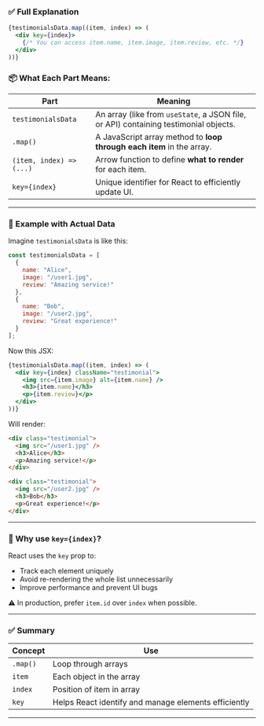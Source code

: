 ### ✅ Full Explanation

```jsx
{testimonialsData.map((item, index) => (
  <div key={index}>
    {/* You can access item.name, item.image, item.review, etc. */}
  </div>
))}
```

### 📦 What Each Part Means:

| Part                     | Meaning                                                                              |
| ------------------------ | ------------------------------------------------------------------------------------ |
| `testimonialsData`       | An array (like from `useState`, a JSON file, or API) containing testimonial objects. |
| `.map()`                 | A JavaScript array method to **loop through each item** in the array.                |
| `(item, index) => (...)` | Arrow function to define **what to render** for each item.                           |
| `key={index}`            | Unique identifier for React to efficiently update UI.                                |

---

### 🧠 Example with Actual Data

Imagine `testimonialsData` is like this:

```js
const testimonialsData = [
  {
    name: "Alice",
    image: "/user1.jpg",
    review: "Amazing service!"
  },
  {
    name: "Bob",
    image: "/user2.jpg",
    review: "Great experience!"
  }
];
```

Now this JSX:

```jsx
{testimonialsData.map((item, index) => (
  <div key={index} className="testimonial">
    <img src={item.image} alt={item.name} />
    <h3>{item.name}</h3>
    <p>{item.review}</p>
  </div>
))}
```

Will render:

```html
<div class="testimonial">
  <img src="/user1.jpg" />
  <h3>Alice</h3>
  <p>Amazing service!</p>
</div>

<div class="testimonial">
  <img src="/user2.jpg" />
  <h3>Bob</h3>
  <p>Great experience!</p>
</div>
```

---

### 🔑 Why use `key={index}`?

React uses the `key` prop to:

* Track each element uniquely
* Avoid re-rendering the whole list unnecessarily
* Improve performance and prevent UI bugs

⚠️ In production, prefer `item.id` over `index` when possible.

---

### ✅ Summary

| Concept  | Use                                                  |
| -------- | ---------------------------------------------------- |
| `.map()` | Loop through arrays                                  |
| `item`   | Each object in the array                             |
| `index`  | Position of item in array                            |
| `key`    | Helps React identify and manage elements efficiently |

---

